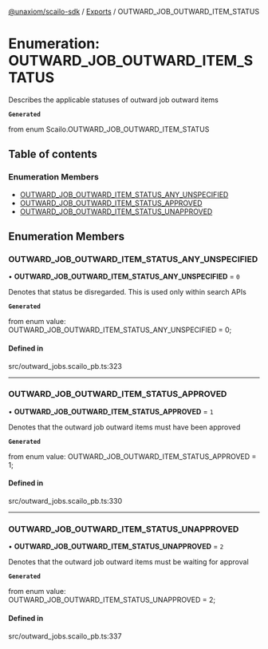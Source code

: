 [@unaxiom/scailo-sdk](../README.md) / [Exports](../modules.md) / OUTWARD\_JOB\_OUTWARD\_ITEM\_STATUS

# Enumeration: OUTWARD\_JOB\_OUTWARD\_ITEM\_STATUS

Describes the applicable statuses of outward job outward items

**`Generated`**

from enum Scailo.OUTWARD_JOB_OUTWARD_ITEM_STATUS

## Table of contents

### Enumeration Members

- [OUTWARD\_JOB\_OUTWARD\_ITEM\_STATUS\_ANY\_UNSPECIFIED](OUTWARD_JOB_OUTWARD_ITEM_STATUS.md#outward_job_outward_item_status_any_unspecified)
- [OUTWARD\_JOB\_OUTWARD\_ITEM\_STATUS\_APPROVED](OUTWARD_JOB_OUTWARD_ITEM_STATUS.md#outward_job_outward_item_status_approved)
- [OUTWARD\_JOB\_OUTWARD\_ITEM\_STATUS\_UNAPPROVED](OUTWARD_JOB_OUTWARD_ITEM_STATUS.md#outward_job_outward_item_status_unapproved)

## Enumeration Members

### OUTWARD\_JOB\_OUTWARD\_ITEM\_STATUS\_ANY\_UNSPECIFIED

• **OUTWARD\_JOB\_OUTWARD\_ITEM\_STATUS\_ANY\_UNSPECIFIED** = ``0``

Denotes that status be disregarded. This is used only within search APIs

**`Generated`**

from enum value: OUTWARD_JOB_OUTWARD_ITEM_STATUS_ANY_UNSPECIFIED = 0;

#### Defined in

src/outward_jobs.scailo_pb.ts:323

___

### OUTWARD\_JOB\_OUTWARD\_ITEM\_STATUS\_APPROVED

• **OUTWARD\_JOB\_OUTWARD\_ITEM\_STATUS\_APPROVED** = ``1``

Denotes that the outward job outward items must have been approved

**`Generated`**

from enum value: OUTWARD_JOB_OUTWARD_ITEM_STATUS_APPROVED = 1;

#### Defined in

src/outward_jobs.scailo_pb.ts:330

___

### OUTWARD\_JOB\_OUTWARD\_ITEM\_STATUS\_UNAPPROVED

• **OUTWARD\_JOB\_OUTWARD\_ITEM\_STATUS\_UNAPPROVED** = ``2``

Denotes that the outward job outward items must be waiting for approval

**`Generated`**

from enum value: OUTWARD_JOB_OUTWARD_ITEM_STATUS_UNAPPROVED = 2;

#### Defined in

src/outward_jobs.scailo_pb.ts:337
